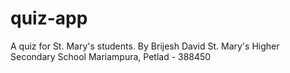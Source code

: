 # quiz-app
A quiz for St. Mary's students.
By Brijesh David
St. Mary's Higher Secondary School
Mariampura, Petlad - 388450
